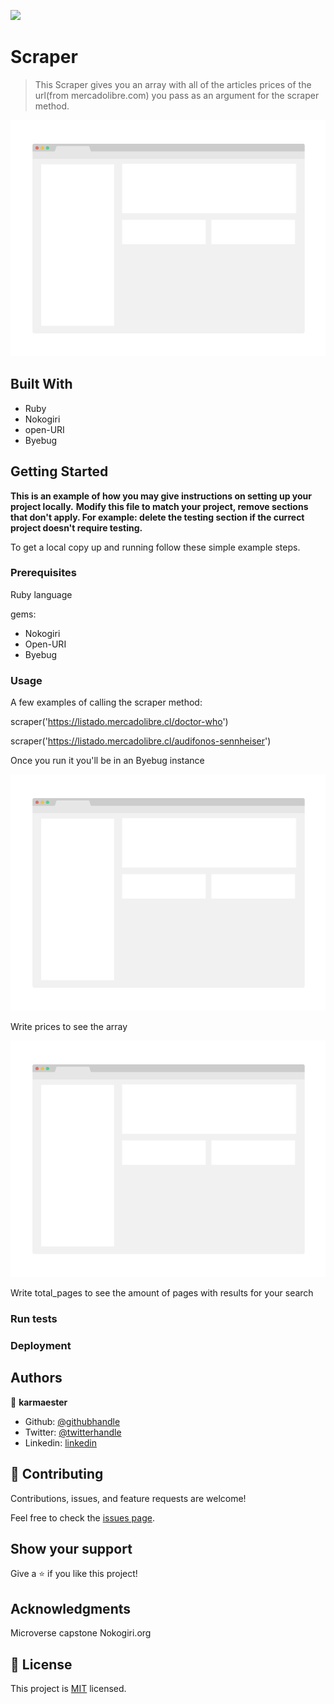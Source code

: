 ![](https://img.shields.io/badge/Microverse-blueviolet)

# Scraper

> This Scraper gives you an array with all of the articles prices of the url(from mercadolibre.com) you pass as an argument for the scraper method.

![screenshot](./app_screenshot.png)

## Built With

- Ruby
- Nokogiri
- open-URI
- Byebug

## Getting Started

**This is an example of how you may give instructions on setting up your project locally.**
**Modify this file to match your project, remove sections that don't apply. For example: delete the testing section if the currect project doesn't require testing.**


To get a local copy up and running follow these simple example steps.

### Prerequisites

Ruby language

gems:

- Nokogiri
- Open-URI
- Byebug

### Usage

A few examples of calling the scraper method:

scraper('https://listado.mercadolibre.cl/doctor-who')

scraper('https://listado.mercadolibre.cl/audifonos-sennheiser')

Once you run it you'll be in an Byebug instance

![screenshot](./app_screenshot.png)

Write prices to see the array

![screenshot](./app_screenshot.png)

Write total_pages to see the amount of pages with results for your search

### Run tests

### Deployment



## Authors

👤 **karmaester**

- Github: [@githubhandle](https://github.com/karmaester)
- Twitter: [@twitterhandle](https://twitter.com/karmaendlich)
- Linkedin: [linkedin](https://www.linkedin.com/in/khristian-rojas/)

## 🤝 Contributing

Contributions, issues, and feature requests are welcome!

Feel free to check the [issues page](https://github.com/karmaester/Scraper/issues).

## Show your support

Give a ⭐️ if you like this project!

## Acknowledgments

Microverse capstone
Nokogiri.org

## 📝 License

This project is [MIT](https://github.com/karmaester/Scraper/blob/development/LICENSE) licensed.
